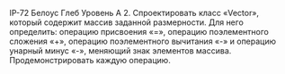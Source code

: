 IP-72
Белоус Глеб
Уровень А
2. Спроектировать класс «Vector», который содержит массив заданной
размерности. Для него определить: операцию присвоения «=», операцию
поэлементного сложения «+», операцию поэлементного вычитания «-» и
операцию унарный минус «-», меняющий знак элементов массива.
Продемонстрировать каждую операцию.
